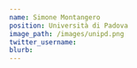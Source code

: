 ```yaml
---
name: Simone Montangero
position: Università di Padova
image_path: /images/unipd.png
twitter_username:
blurb:
---
```

